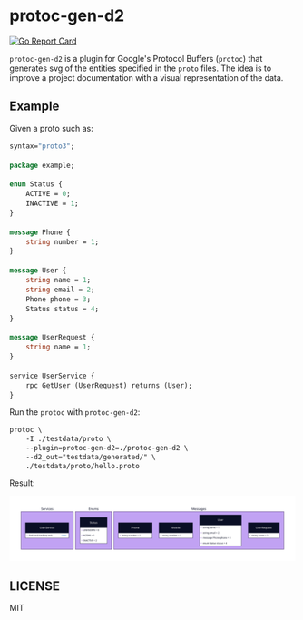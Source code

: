 # protoc-gen-d2

[![Go Report Card](https://goreportcard.com/badge/github.com/mvrilo/protoc-gen-d2)](https://goreportcard.com/report/github.com/mvrilo/protoc-gen-d2)

`protoc-gen-d2` is a plugin for Google's Protocol Buffers (`protoc`) that generates svg of the entities specified in the `proto` files. The idea is to improve a project documentation with a visual representation of the data.

## Example

Given a proto such as:

```proto
syntax="proto3";

package example;

enum Status {
    ACTIVE = 0;
    INACTIVE = 1;
}

message Phone {
    string number = 1;
}

message User {
    string name = 1;
    string email = 2;
    Phone phone = 3;
    Status status = 4;
}

message UserRequest {
    string name = 1;
}

service UserService {
    rpc GetUser (UserRequest) returns (User);
}
```

Run the `protoc` with `protoc-gen-d2`:

```
protoc \
    -I ./testdata/proto \
    --plugin=protoc-gen-d2=./protoc-gen-d2 \
    --d2_out="testdata/generated/" \
    ./testdata/proto/hello.proto
```

Result:

[![example](testdata/generated/example.svg)](https://github.com/mvrilo/protoc-gen-d2/blob/master/testdata/generated/example.svg)

## LICENSE

MIT
